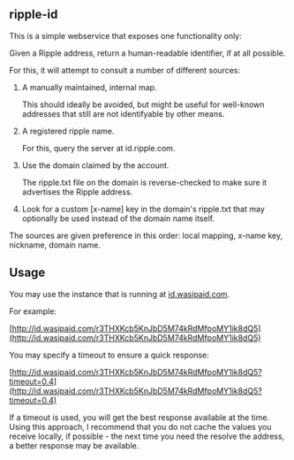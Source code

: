 ripple-id
---------

This is a simple webservice that exposes one functionality only:

Given a Ripple address, return a human-readable identifier, if at all possible.

For this, it will attempt to consult a number of different sources:

1. A manually maintained, internal map.

   This should ideally be avoided, but might be useful for well-known
   addresses that still are not identifyable by other means.

2. A registered ripple name.

   For this, query the server at id.ripple.com.

3. Use the domain claimed by the account.

   The ripple.txt file on the domain is reverse-checked to make sure it
   advertises the Ripple address.

4. Look for a custom [x-name] key in the domain's ripple.txt that may
   optionally be used instead of the domain name itself.

The sources are given preference in this order:  local mapping, x-name key,
nickname, domain name.


Usage
-----

You may use the instance that is running at [id.wasipaid.com](id.wasipaid.com).

For example:

   [http://id.wasipaid.com/r3THXKcb5KnJbD5M74kRdMfpoMY1ik8dQ5](http://id.wasipaid.com/r3THXKcb5KnJbD5M74kRdMfpoMY1ik8dQ5)

You may specify a timeout to ensure a quick response:

   [http://id.wasipaid.com/r3THXKcb5KnJbD5M74kRdMfpoMY1ik8dQ5?timeout=0.4](http://id.wasipaid.com/r3THXKcb5KnJbD5M74kRdMfpoMY1ik8dQ5?timeout=0.4)

If a timeout is used, you will get the best response available at the time. Using
this approach, I recommend that you do not cache the values you receive locally,
if possible - the next time you need the resolve the address, a better response
may be available.
